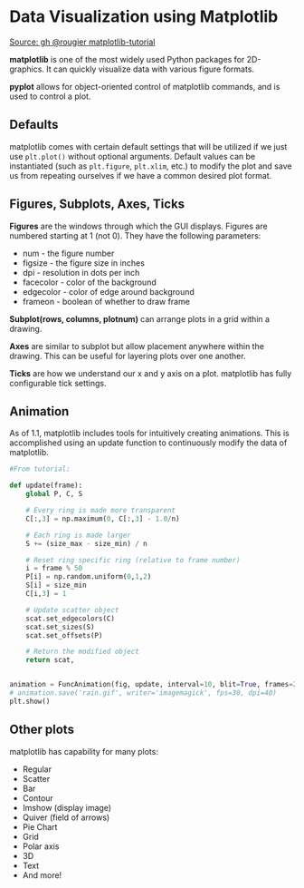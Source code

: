 # Data Visualization using Matplotlib

[Source: gh @rougier matplotlib-tutorial](https://github.com/rougier/matplotlib-tutorial#animation)

**matplotlib** is one of the most widely used Python packages for 2D-graphics. It can quickly visualize data with various figure formats.

**pyplot** allows for object-oriented control of matplotlib commands, and is used to control a plot.

## Defaults

matplotlib comes with certain default settings that will be utilized if we just use `plt.plot()` without optional arguments. Default values can be instantiated (such as `plt.figure`, `plt.xlim`, etc.) to modify the plot and save us from repeating ourselves if we have a common desired plot format.

## Figures, Subplots, Axes, Ticks

**Figures** are the windows through which the GUI displays. Figures are numbered starting at 1 (not 0). They have the following parameters:

* num - the figure number
* figsize - the figure size in inches
* dpi - resolution in dots per inch
* facecolor - color of the background
* edgecolor - color of edge around background
* frameon - boolean of whether to draw frame

**Subplot(rows, columns, plotnum)** can arrange plots in a grid within a drawing.

**Axes** are similar to subplot but allow placement anywhere within the drawing. This can be useful for layering plots over one another.

**Ticks** are how we understand our x and y axis on a plot. matplotlib has fully configurable tick settings.

## Animation

As of 1.1, matplotlib includes tools for intuitively creating animations. This is accomplished using an update function to continuously modify the data of matplotlib.

```Python
#From tutorial:

def update(frame):
    global P, C, S

    # Every ring is made more transparent
    C[:,3] = np.maximum(0, C[:,3] - 1.0/n)

    # Each ring is made larger
    S += (size_max - size_min) / n

    # Reset ring specific ring (relative to frame number)
    i = frame % 50
    P[i] = np.random.uniform(0,1,2)
    S[i] = size_min
    C[i,3] = 1

    # Update scatter object
    scat.set_edgecolors(C)
    scat.set_sizes(S)
    scat.set_offsets(P)

    # Return the modified object
    return scat,


animation = FuncAnimation(fig, update, interval=10, blit=True, frames=200)
# animation.save('rain.gif', writer='imagemagick', fps=30, dpi=40)
plt.show()
```

## Other plots

matplotlib has capability for many plots:

* Regular
* Scatter
* Bar
* Contour
* Imshow (display image)
* Quiver (field of arrows)
* Pie Chart
* Grid
* Polar axis
* 3D
* Text
* And more!
